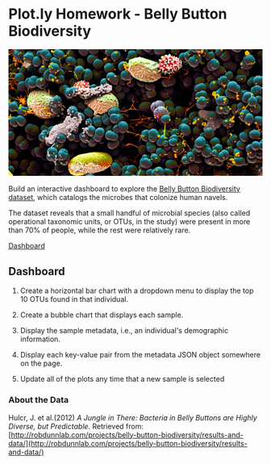 # Plot.ly Homework - Belly Button Biodiversity

![Bacteria by filterforge.com](Images/bacteria2.jpg)

Build an interactive dashboard to explore the [Belly Button Biodiversity dataset](http://robdunnlab.com/projects/belly-button-biodiversity/), which catalogs the microbes that colonize human navels.

The dataset reveals that a small handful of microbial species (also called operational taxonomic units, or OTUs, in the study) were present in more than 70% of people, while the rest were relatively rare.

[Dashboard](https://phoogestraat.github.io/Dashboards/)

## Dashboard 

1. Create a horizontal bar chart with a dropdown menu to display the top 10 OTUs found in that individual.

2. Create a bubble chart that displays each sample.

3. Display the sample metadata, i.e., an individual's demographic information.

4. Display each key-value pair from the metadata JSON object somewhere on the page.

5. Update all of the plots any time that a new sample is selected






### About the Data

Hulcr, J. et al.(2012) _A Jungle in There: Bacteria in Belly Buttons are Highly Diverse, but Predictable_. Retrieved from: [http://robdunnlab.com/projects/belly-button-biodiversity/results-and-data/](http://robdunnlab.com/projects/belly-button-biodiversity/results-and-data/)



